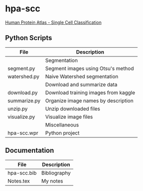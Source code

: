 # hpa-scc
[Human Protein Atlas - Single Cell Classification](https://www.kaggle.com/c/hpa-single-cell-image-classification)

## Python Scripts

|File|Description|
|-----------------|-------------------------------------------------------------------------------------------------|
||Segmentation|
|segment.py|Segment images using Otsu's method|
|watershed.py|Naive Watershed segmentation|
||Download and summarize data|
|download.py|Download training images from kaggle|
|summarize.py|Organize image names by description|
|unzip.py|Unzip downloaded files|
|visualize.py|Visualize image files|
||Miscellaneous|
|hpa-scc.wpr|Python project|


## Documentation

|File|Description|
|-----------------|-------------------------------------------------------------------------------------------------|
|hpa-scc.bib|Bibliography|
|Notes.tex|My notes|
